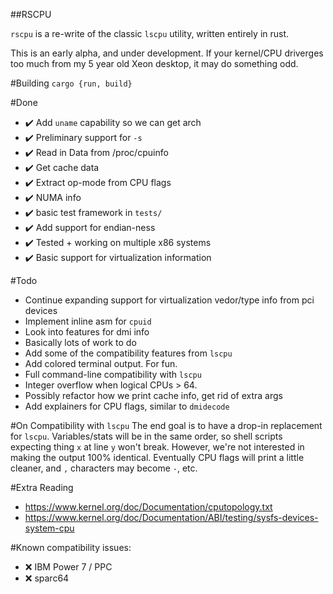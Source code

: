 ##RSCPU

`rscpu` is a re-write of the classic `lscpu` utility, written entirely in rust.

This is an early alpha, and under development. If your kernel/CPU driverges too much from my 5 year old Xeon desktop, it may do something odd.

#Building
`cargo {run, build}`

#Done
- ✔️ Add `uname` capability so we can get arch
- ✔️ Preliminary support for `-s`
- ✔️ Read in Data from /proc/cpuinfo
- ✔️ Get cache data
- ✔️ Extract op-mode from CPU flags
- ✔️ NUMA info
- ✔️ basic test framework in `tests/`
- ✔️ Add support for endian-ness
- ✔️ Tested + working on multiple x86 systems
- ✔️ Basic support for virtualization information

#Todo
- Continue expanding support for virtualization vedor/type info from pci devices
 - Implement inline asm for `cpuid`
 - Look into features for dmi info
 - Basically lots of work to do
- Add some of the compatibility features from `lscpu`
- Add colored terminal output. For fun.
- Full command-line compatibility with `lscpu`
- Integer overflow when logical CPUs > 64.
- Possibly refactor how we print cache info, get rid of extra args
- Add explainers for CPU flags, similar to `dmidecode`

#On Compatibility with `lscpu`
The end goal is to have a drop-in replacement for `lscpu`. Variables/stats will be in the same order, so shell scripts expecting thing `x` at line `y` won't break.
However, we're not  interested in making the output 100% identical. Eventually CPU flags will print a little cleaner, and `,` characters may become `-`, etc.

#Extra Reading
- https://www.kernel.org/doc/Documentation/cputopology.txt
- https://www.kernel.org/doc/Documentation/ABI/testing/sysfs-devices-system-cpu

#Known compatibility issues:
- ❌ IBM Power 7 / PPC
- ❌ sparc64

